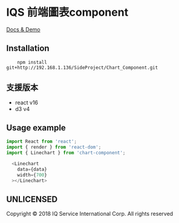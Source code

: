 # IQS 前端圖表component

[Docs & Demo](http://192.168.1.89/component/)


## Installation
```
    npm install git+http://192.168.1.136/SideProject/Chart_Component.git
```

## 支援版本
    
* react v16
* d3 v4

## Usage example
```js
import React from 'react';
import { render } from 'react-dom';
import { Linechart } from 'chart-component';

  <Linechart 
    data={data}
    width={700}
  ></Linechart>
```


## UNLICENSED

Copyright © 2018 IQ Service International Corp. All rights reserved



 

